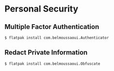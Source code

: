 # Personal Security

## Multiple Factor Authentication

```
$ flatpak install com.belmoussaoui.Authenticator
```

## Redact Private Information

```
$ flatpak install com.belmoussaoui.Obfuscate
```